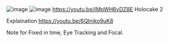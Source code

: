 ![image](https://user-images.githubusercontent.com/20149493/175166178-cc5e0fbd-fe7b-4755-ba7c-a84df35fbfa1.png)
![image](https://user-images.githubusercontent.com/20149493/175166243-58cec837-73e3-4218-8ca6-4ec13cccb27a.png)
https://youtu.be/IMpWH6vDZ8E
Holocake 2 

Explaination
https://youtu.be/6QIniko9uK8

Note for Fixed in time, Eye Tracking and Focal.
